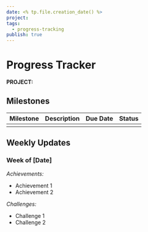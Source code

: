 ```yaml
---
date: <% tp.file.creation_date() %>
project: 
tags:
  - progress-tracking
publish: true
---
```

# Progress Tracker

**PROJECT:**

## Milestones

| Milestone | Description | Due Date | Status |
| --------- | ----------- | -------- | ------ |
|           |             |          |        |

## Weekly Updates 
### Week of [Date] 
*Achievements:* 
- Achievement 1 
- Achievement 2 

*Challenges:* 
- Challenge 1 
- Challenge 2